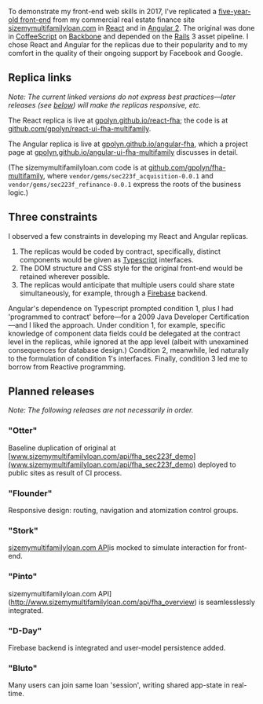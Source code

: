 To demonstrate my front-end web skills in 2017, I've replicated a [five-year-old front-end](http://www.sizemymultifamilyloan.com/api/fha_sec223f_demo) from my commercial real estate finance site [sizemymultifamilyloan.com](http://www.sizemymultifamilyloan.com) in [React](https://facebook.github.io/react) and in [Angular 2](https://angular.io). The original was done in [CoffeeScript](http://coffeescript.org) on [Backbone](http://backbonejs.org) and depended on the [Rails](http://guides.rubyonrails.org/index.html) 3 asset pipeline. I chose React and Angular for the replicas due to their popularity and to my comfort in the quality of their ongoing support by Facebook and Google.

## Replica links

_Note: The current linked versions do not express best practices&mdash;later releases (see [below](#planned-releases)) will make the replicas responsive, etc._

The React replica is live at [gpolyn.github.io/react-fha](https://gpolyn.github.io/react-fha); the code is at [github.com/gpolyn/react-ui-fha-multifamily](https://github.com/gpolyn/react-ui-fha-multifamily).

The Angular replica is live at [gpolyn.github.io/angular-fha](https://gpolyn.github.io/angular-fha), which a project page at [gpolyn.github.io/angular-ui-fha-multifamily](https://gpolyn.github.io/angular-ui-fha-multifamily) discusses in detail.

(The sizemymultifamilyloan.com code is at [github.com/gpolyn/fha-multifamily](https://github.com/gpolyn/fha-multifamily), where `vendor/gems/sec223f_acquisition-0.0.1` and `vendor/gems/sec223f_refinance-0.0.1` express the roots of the business logic.)

## Three constraints

I observed a few constraints in developing my React and Angular replicas.

1. The replicas would be coded by contract, specifically, distinct components would be given as [Typescript](https://www.typescriptlang.org) interfaces.
2. The DOM structure and CSS style for the original front-end would be retained wherever possible.
3. The replicas would anticipate that multiple users could share state simultaneously, for example, through a [Firebase](https://firebase.google.com) backend. 

Angular's dependence on Typescript prompted condition 1, plus I had 'programmed to contract' before&mdash;for a 2009 Java Developer Certification&mdash;and I liked the approach. Under condition 1, for example, specific knowledge of component data fields could be delegated at the contract level in the replicas, while ignored at the app level (albeit with unexamined consequences for database design.) Condition 2, meanwhile, led naturally to the formulation of condition 1's interfaces.  Finally, condition 3 led me to borrow from Reactive programming.

## Planned releases

_Note: The following releases are not necessarily in order._

### "Otter"
Baseline duplication of original at [www.sizemymultifamilyloan.com/api/fha_sec223f_demo](www.sizemymultifamilyloan.com/api/fha_sec223f_demo) deployed to public sites as result of CI process.
### "Flounder"
Responsive design: routing, navigation and atomization control groups.
### "Stork"
[sizemymultifamilyloan.com API](http://www.sizemymultifamilyloan.com/api/fha_overview)is mocked to simulate interaction for front-end.
### "Pinto"
sizemymultifamilyloan.com API](http://www.sizemymultifamilyloan.com/api/fha_overview) is seamlesslessly integrated.
### "D-Day"
Firebase backend is integrated and user-model persistence added.
### "Bluto"
<div id='bluto-content'>
Many users can join same loan 'session', writing shared app-state in real-time.
</div>

